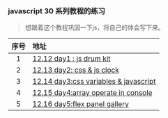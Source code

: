 ### javascript 30 系列教程的练习

> 想跟着这个教程巩固一下js，将自己的体会写下来。

序号|地址
:--:|:---
1|[12.12 day1 : js drum kit](https://github.com/longmimi/javascript-30-practice/tree/master/01%20js%20drum%20kit)
2|[12.13 day2: css & js clock](https://github.com/longmimi/javascript-30-practice/tree/master/02%20css%2Bjs%20clock)
3|[12.14 day3:css variables & javascript](https://github.com/longmimi/javascript-30-practice/tree/master/03%20css%20variabale)
4|[12.15 day4:array operate in console](https://github.com/longmimi/javascript-30-practice/tree/master/04%20array%20consolelog)
5|[12.16 day5:flex panel gallery](https://github.com/longmimi/javascript-30-practice/tree/master/05%20flex%20panel%20gallery)